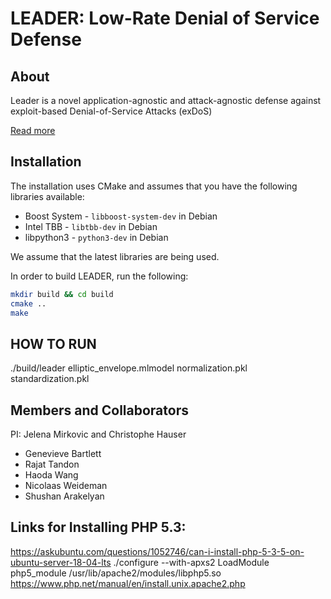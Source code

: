 # LEADER: Low-Rate Denial of Service Defense

## About
Leader is a novel application-agnostic and  attack-agnostic defense against exploit-based Denial-of-Service Attacks (exDoS)

[Read more](https://steel.isi.edu/projects/Leader/)

## Installation
The installation uses CMake and assumes that you have the following libraries available:
* Boost System - `libboost-system-dev` in Debian
* Intel TBB - `libtbb-dev` in Debian
* libpython3 - `python3-dev` in Debian

We assume that the latest libraries are being used.
 
In order to build LEADER, run the following:
```bash
mkdir build && cd build
cmake ..
make
```

## HOW TO RUN
./build/leader elliptic_envelope.mlmodel normalization.pkl standardization.pkl

## Members and Collaborators
PI: Jelena Mirkovic and Christophe Hauser
* Genevieve Bartlett
* Rajat Tandon
* Haoda Wang
* Nicolaas Weideman
* Shushan Arakelyan



## Links for Installing PHP 5.3:
https://askubuntu.com/questions/1052746/can-i-install-php-5-3-5-on-ubuntu-server-18-04-lts
./configure --with-apxs2
LoadModule php5_module /usr/lib/apache2/modules/libphp5.so
https://www.php.net/manual/en/install.unix.apache2.php

